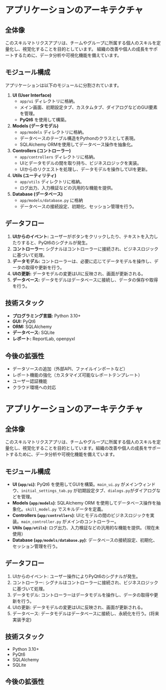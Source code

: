 # アプリケーションのアーキテクチャ

## 全体像

このスキルマトリクスアプリは、チームやグループに所属する個人のスキルを定量化し、視覚化することを目的としています。
組織の改善や個人の成長をサポートするために、データ分析や可視化機能を備えています。

## モジュール構成

アプリケーションは以下のモジュールに分割されています。

1.  **UI (User Interface)**
    *   `app/ui` ディレクトリに格納。
    *   メイン画面、初期設定タブ、カスタムタブ、ダイアログなどのGUI要素を管理。
    *   **PyQt6** を使用して構築。
2.  **Models (データモデル)**
    *   `app/models` ディレクトリに格納。
    *   データベースのテーブル構造をPythonのクラスとして表現。
    *   SQLAlchemy ORMを使用してデータベース操作を抽象化。
3.  **Controllers (コントローラー)**
    *   `app/controllers` ディレクトリに格納。
    *   UIとデータモデルの間を取り持ち、ビジネスロジックを実装。
    *   UIからのリクエストを処理し、データモデルを操作してUIを更新。
4.  **Utils (ユーティリティ)**
    *   `app/utils` ディレクトリに格納。
    *   ログ出力、入力検証などの汎用的な機能を提供。
5.  **Database (データベース)**
    *  `app/models/database.py` に格納
    *  データベースの接続設定、初期化、セッション管理を行う。

## データフロー

1.  **UIからのイベント:** ユーザーがボタンをクリックしたり、テキストを入力したりすると、PyQt6のシグナルが発生。
2.  **コントローラー:** シグナルはコントローラーに接続され、ビジネスロジックに基づいて処理。
3.  **データモデル:** コントローラーは、必要に応じてデータモデルを操作し、データの取得や更新を行う。
4.  **UIの更新:** データモデルの変更はUIに反映され、画面が更新される。
5.  **データベース:** データモデルはデータベースに接続し、データの保存や取得を行う。

## 技術スタック

*   **プログラミング言語:** Python 3.10+
*   **GUI:** PyQt6
*   **ORM:** SQLAlchemy
*   **データベース:** SQLite
*   **レポート:** ReportLab, openpyxl

## 今後の拡張性

*   データソースの追加（外部API、ファイルインポートなど）
*   レポート機能の強化（カスタマイズ可能なレポートテンプレート）
*   ユーザー認証機能
*   クラウド環境への対応


# アプリケーションのアーキテクチャ

## 全体像

このスキルマトリクスアプリは、チームやグループに所属する個人のスキルを定量化し、視覚化することを目的としています。組織の改善や個人の成長をサポートするために、データ分析や可視化機能を備えています。


## モジュール構成

* **UI (`app/ui`)**: PyQt6 を使用してGUIを構築。`main_ui.py` がメインウィンドウ、`initial_settings_tab.py` が初期設定タブ、`dialogs.py`がダイアログなどを管理。
* **Models (`app/models`)**: SQLAlchemy ORM を使用してデータベース操作を抽象化。`skill_model.py` でスキルデータを定義。
* **Controllers (`app/controllers`)**: UIとモデルの間のビジネスロジックを実装。`main_controller.py` がメインのコントローラー。
* **Utils (`app/utils`)**: ログ出力、入力検証などの汎用的な機能を提供。（現在未使用）
* **Database (`app/models/database.py`)**: データベースの接続設定、初期化、セッション管理を行う。


## データフロー

1. UIからのイベント: ユーザー操作によりPyQt6のシグナルが発生。
2. コントローラー: シグナルはコントローラーに接続され、ビジネスロジックに基づいて処理。
3. データモデル: コントローラーはデータモデルを操作し、データの取得や更新を行う。
4. UIの更新: データモデルの変更はUIに反映され、画面が更新される。
5. データベース: データモデルはデータベースに接続し、永続化を行う。(将来実装予定)


## 技術スタック

* Python 3.10+
* PyQt6
* SQLAlchemy
* SQLite


## 今後の拡張性